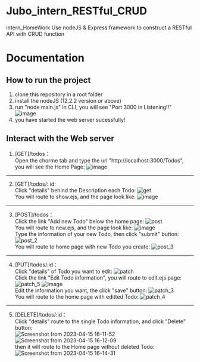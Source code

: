 # Jubo_intern_RESTful_CRUD
intern_HomeWork
Use nodeJS & Express framework to construct a RESTful API with CRUD function

# Documentation
## How to run the project
1. clone this repository in a root folder
2. install the nodeJS (12.2.2 version or above)
3. run "node main.js" in CLI, you will see "Port 3000 in Listening!!"  
![image](https://user-images.githubusercontent.com/78125534/232205410-ebeac99b-826c-4cf5-bb52-7d8e5d07300b.png)  
4. you have started the web server sucessfully!

## Interact with the Web server
1. [GET]/todos：  
Open the chorme tab and type the url "http://localhost:3000/Todos", you will see the Home Page:
![image](https://user-images.githubusercontent.com/78125534/232205800-956c7404-92f5-4c69-9912-bbe6bf5bce2b.png)
---
2. [GET]/todos/: id:  
Click "details" behind the Description each Todo:
![get](https://user-images.githubusercontent.com/78125534/232206046-bcf306a2-410e-408f-bcb1-848701e58fac.png)  
You will route to show.ejs, and the page look like:
![image](https://user-images.githubusercontent.com/78125534/232205894-039a0ab3-fde9-45fd-bd39-560e811f61cc.png)
---
3. [POST]/todos：  
Click the link "Add new Todo" below the home page:
![post](https://user-images.githubusercontent.com/78125534/232206245-cef0c8d3-f5be-4099-b1f1-dc6bf6a28bfe.png)  
You will route to new.ejs, and the page look like:
![image](https://user-images.githubusercontent.com/78125534/232206292-3fea4d2c-3b08-4099-a806-28528445a1a4.png)  
Type the information of your new Todo, then click "submit" button:
![post_2](https://user-images.githubusercontent.com/78125534/232206377-77c2f208-b053-4c90-b50d-68d32e6efb5d.png)  
You will route to home page with new Todo you create:
![post_3](https://user-images.githubusercontent.com/78125534/232206415-70664357-958d-49ff-a1dc-b7345652617a.png)
---
4. [PUT]/todos/:id：  
Click "details" of Todo you want to edit:
![patch](https://user-images.githubusercontent.com/78125534/232206567-5bfaf2a3-6c8a-4cad-ad25-ffd86f0c113d.png)  
Click the link "Edit Todo information", you will route to edit.ejs page:  
![patch_5](https://user-images.githubusercontent.com/78125534/232207437-8f31fa0c-1257-42be-8873-058dba96eeb6.png)
![image](https://user-images.githubusercontent.com/78125534/232206678-545e2a46-47a0-447c-9fc8-f64a9629302a.png)  
Edit the information you want, the click "save" button:
![patch_3](https://user-images.githubusercontent.com/78125534/232206756-f7757cd6-6f57-451f-a65b-3046e8fb5f1d.png)  
You will route to the home page with editted Todo:
![patch_4](https://user-images.githubusercontent.com/78125534/232206815-0a1dbe9f-8223-4dbd-8b70-095d5e9bf54a.png)
---
5. [DELETE]/todos/:id：  
Click "details" route to the single Todo information, and click "Delete" button:  
![Screenshot from 2023-04-15 16-11-52](https://user-images.githubusercontent.com/78125534/232205705-c60ef72f-bcd9-4307-aaad-2aef2ddba355.png)
![Screenshot from 2023-04-15 16-12-09](https://user-images.githubusercontent.com/78125534/232205710-0bfa916e-6e9b-41bc-9254-91699b9d3dc2.png)  
then it will route to the Home page without deleted Todo:  
![Screenshot from 2023-04-15 16-14-31](https://user-images.githubusercontent.com/78125534/232205731-80c35976-f116-4a59-9b85-99f41ce4927b.png)




